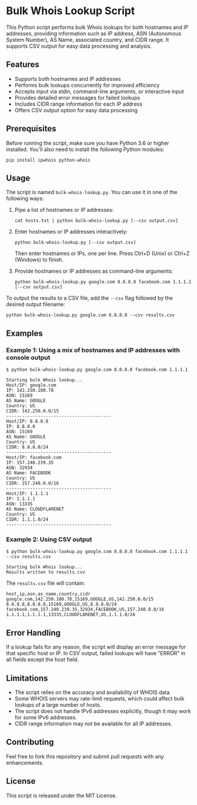 # Bulk Whois Lookup Script

This Python script performs bulk Whois lookups for both hostnames and IP addresses, providing information such as IP address, ASN (Autonomous System Number), AS Name, associated country, and CIDR range. It supports CSV output for easy data processing and analysis.

## Features

- Supports both hostnames and IP addresses
- Performs bulk lookups concurrently for improved efficiency
- Accepts input via stdin, command-line arguments, or interactive input
- Provides detailed error messages for failed lookups
- Includes CIDR range information for each IP address
- Offers CSV output option for easy data processing

## Prerequisites

Before running the script, make sure you have Python 3.6 or higher installed. You'll also need to install the following Python modules:

```
pip install ipwhois python-whois
```

## Usage

The script is named `bulk-whois-lookup.py`. You can use it in one of the following ways:

1. Pipe a list of hostnames or IP addresses:
   ```
   cat hosts.txt | python bulk-whois-lookup.py [--csv output.csv]
   ```

2. Enter hostnames or IP addresses interactively:
   ```
   python bulk-whois-lookup.py [--csv output.csv]
   ```
   Then enter hostnames or IPs, one per line. Press Ctrl+D (Unix) or Ctrl+Z (Windows) to finish.

3. Provide hostnames or IP addresses as command-line arguments:
   ```
   python bulk-whois-lookup.py google.com 8.8.8.8 facebook.com 1.1.1.1 [--csv output.csv]
   ```

To output the results to a CSV file, add the `--csv` flag followed by the desired output filename:

```
python bulk-whois-lookup.py google.com 8.8.8.8 --csv results.csv
```

## Examples

### Example 1: Using a mix of hostnames and IP addresses with console output

```
$ python bulk-whois-lookup.py google.com 8.8.8.8 facebook.com 1.1.1.1

Starting bulk Whois lookup...
Host/IP: google.com
IP: 142.250.180.78
ASN: 15169
AS Name: GOOGLE
Country: US
CIDR: 142.250.0.0/15
----------------------------------------
Host/IP: 8.8.8.8
IP: 8.8.8.8
ASN: 15169
AS Name: GOOGLE
Country: US
CIDR: 8.8.8.0/24
----------------------------------------
Host/IP: facebook.com
IP: 157.240.239.35
ASN: 32934
AS Name: FACEBOOK
Country: US
CIDR: 157.240.0.0/16
----------------------------------------
Host/IP: 1.1.1.1
IP: 1.1.1.1
ASN: 13335
AS Name: CLOUDFLARENET
Country: US
CIDR: 1.1.1.0/24
----------------------------------------
```

### Example 2: Using CSV output

```
$ python bulk-whois-lookup.py google.com 8.8.8.8 facebook.com 1.1.1.1 --csv results.csv

Starting bulk Whois lookup...
Results written to results.csv
```

The `results.csv` file will contain:

```
host,ip,asn,as_name,country,cidr
google.com,142.250.180.78,15169,GOOGLE,US,142.250.0.0/15
8.8.8.8,8.8.8.8,15169,GOOGLE,US,8.8.8.0/24
facebook.com,157.240.239.35,32934,FACEBOOK,US,157.240.0.0/16
1.1.1.1,1.1.1.1,13335,CLOUDFLARENET,US,1.1.1.0/24
```

## Error Handling

If a lookup fails for any reason, the script will display an error message for that specific host or IP. In CSV output, failed lookups will have "ERROR" in all fields except the host field.

## Limitations

- The script relies on the accuracy and availability of WHOIS data.
- Some WHOIS servers may rate-limit requests, which could affect bulk lookups of a large number of hosts.
- The script does not handle IPv6 addresses explicitly, though it may work for some IPv6 addresses.
- CIDR range information may not be available for all IP addresses.

## Contributing

Feel free to fork this repository and submit pull requests with any enhancements.

## License

This script is released under the MIT License.